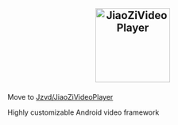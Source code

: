 <a href="https://github.com/lipangit/JiaoZiVideoPlayer" target="_blank"><p align="center"><img src="https://user-images.githubusercontent.com/2038071/42033014-0bf1c0b0-7b0e-11e8-811d-7639bcd294eb.png" alt="JiaoZiVideoPlayer" height="150px"></p></a>
--

Move to [Jzvd/JiaoZiVideoPlayer](https://github.com/Jzvd/JiaoZiVideoPlayer)

Highly customizable Android video framework
